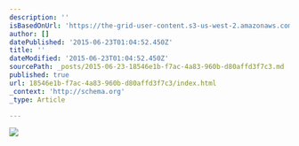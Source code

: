 ```yaml
---
description: ''
isBasedOnUrl: 'https://the-grid-user-content.s3-us-west-2.amazonaws.com/da4bf054-2d66-485a-8087-ed6fe403d024.jpg'
author: []
datePublished: '2015-06-23T01:04:52.450Z'
title: ''
dateModified: '2015-06-23T01:04:52.450Z'
sourcePath: _posts/2015-06-23-18546e1b-f7ac-4a83-960b-d80affd3f7c3.md
published: true
url: 18546e1b-f7ac-4a83-960b-d80affd3f7c3/index.html
_context: 'http://schema.org'
_type: Article

---
```

![](https://the-grid-user-content.s3-us-west-2.amazonaws.com/da4bf054-2d66-485a-8087-ed6fe403d024.jpg)